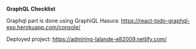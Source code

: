 <b>GraphQL Checklist</b>

Graphql part is done using GraphiQL Hasura: https://react-todo-graphql-exp.herokuapp.com/console/

Deployed project: https://admiring-lalande-e82009.netlify.com/
